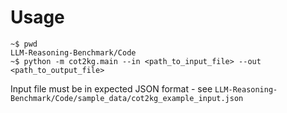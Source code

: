 # Usage

```
~$ pwd
LLM-Reasoning-Benchmark/Code
~$ python -m cot2kg.main --in <path_to_input_file> --out <path_to_output_file>
```

Input file must be in expected JSON format - see `LLM-Reasoning-Benchmark/Code/sample_data/cot2kg_example_input.json`